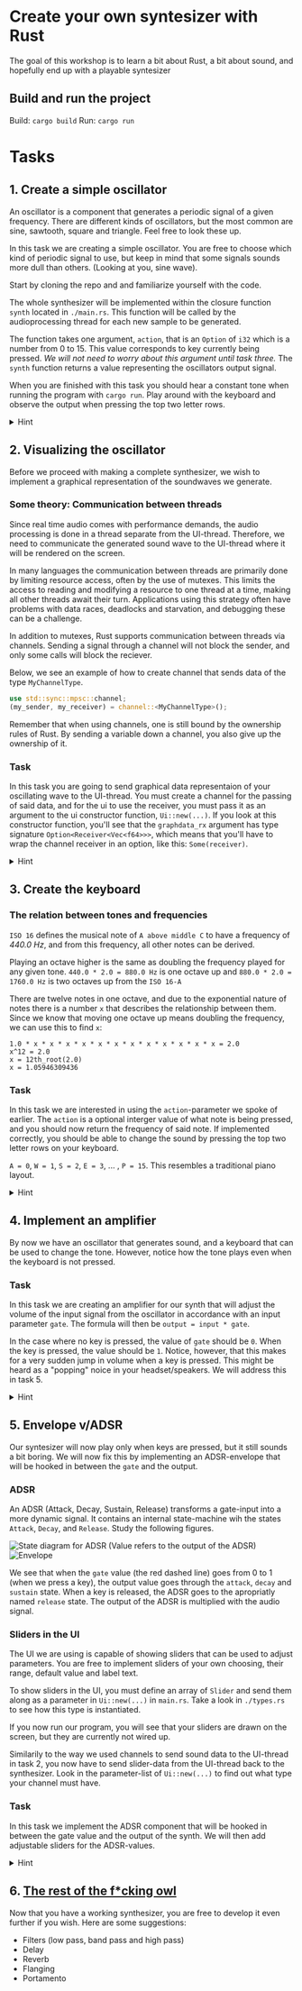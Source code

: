 # Create your own syntesizer with Rust

The goal of this workshop is to learn a bit about Rust, a bit about sound, and hopefully end up with a playable syntesizer

## Build and run the project

Build: `cargo build`
Run: `cargo run`

# Tasks

## 1. Create a simple oscillator

An oscillator is a component that generates a periodic signal of a given frequency. There are different kinds of oscillators, but the most common are sine, sawtooth, square and triangle. Feel free to look these up.

In this task we are creating a simple oscillator. You are free to choose which kind of periodic signal to use, but keep in mind that some signals sounds more dull than others. (Looking at you, sine wave).

Start by cloning the repo and and familiarize yourself with the code.

The whole synthesizer will be implemented within the closure function `synth` located in `./main.rs`. This function will be called by the audioprocessing thread for each new sample to be generated.

The function takes one argument, `action`, that is an `Option` of `i32` which is a number from 0 to 15. This value corresponds to key currently being pressed. _We will not need to worry about this argument until task three._ The `synth` function returns a value representing the oscillators output signal.

When you are finished with this task you should hear a constant tone when running the program with `cargo run`. Play around with the keyboard and observe the output when pressing the top two letter rows.

<details>
<summary>Hint</summary>

A sine oscillation wave can be expressed by the following.

```
let mut this_phase = previous_phase + (frequency * 2.0 * PI / sample_rate);
this_phase = if this_phase > PI { this_phase - 2.0 * PI } else { this_phase };
previous_phase = this_phase;
let this_value = this_phase.value();
```

You're highly encouraged to implement another type of oscillating wave:

- [Square wave](https://en.wikipedia.org/wiki/Square_wave)
- [Triangle wave](https://en.wikipedia.org/wiki/Triangle_wave)
- [Sawtooth wave](https://en.wikipedia.org/wiki/Sawtooth_wave)

</details>

## 2. Visualizing the oscillator

Before we proceed with making a complete synthesizer, we wish to implement a graphical representation of the soundwaves we generate.

### Some theory: Communication between threads

Since real time audio comes with performance demands, the audio processing is done in a thread separate from the UI-thread. Therefore, we need to communicate the generated sound wave to the UI-thread where it will be rendered on the screen.

In many languages the communication between threads are primarily done by limiting resource access, often by the use of mutexes. This limits the access to reading and modifying a resource to one thread at a time, making all other threads await their turn. Applications using this strategy often have problems with data races, deadlocks and starvation, and debugging these can be a challenge.

In addition to mutexes, Rust supports communication between threads via
channels. Sending a signal through a channel will not block the sender, and only some calls will block the reciever.

Below, we see an example of how to create channel that sends data of the type `MyChannelType`.

```rust
use std::sync::mpsc::channel;
(my_sender, my_receiver) = channel::<MyChannelType>();
```

Remember that when using channels, one is still bound by the ownership rules of Rust. By sending a variable down a channel, you also give up the ownership of it.

### Task

In this task you are going to send graphical data representaion of your oscillating wave to the UI-thread.
You must create a channel for the passing of said data, and for the ui to use the receiver, you must pass it as an argument to the ui constructor function, `Ui::new(...)`. If you look at this constructor function, you'll see that the `graphdata_rx` argument has type signature `Option<Receiver<Vec<f64>>>`, which means that you'll have to wrap the channel receiver in an option, like this: `Some(receiver)`.

<details>
<summary>Hint</summary>

The data points are held in a queue of type `VecDeque<f64>`.

We don't want to send the buffer of datapoints to the UI-thread on every call. You will need to find a _periodic_ event to trigger `sender.send()`. Sending over your buffer every time your in `synth`-function is too costly, but you also need to find a way to stabilize your graph to more clearly see the sound your oscillator is outputting.

How you do this is up to you, but finding when the sound-wave crosses y-axis is probably your best bet.

</details>

## 3. Create the keyboard

### The relation between tones and frequencies

`ISO 16` defines the musical note of `A above middle C` to have a frequency of _440.0 Hz_, and from this frequency, all other notes can be derived.

Playing an octave higher is the same as doubling the frequency played for any given tone. `440.0 * 2.0 = 880.0 Hz` is one octave up and `880.0 * 2.0 = 1760.0 Hz` is two octaves up from the `ISO 16-A`

There are twelve notes in one octave, and due to the exponential nature of notes there is a number `x` that describes the relationship between them. Since we know that moving one octave up means doubling the frequency, we can use this to find `x`:

```
1.0 * x * x * x * x * x * x * x * x * x * x * x * x = 2.0
x^12 = 2.0
x = 12th_root(2.0)
x = 1.05946309436
```

### Task

In this task we are interested in using the `action`-parameter we spoke of earlier. The `action` is a optional interger value of what note is being pressed, and you should now return the frequency of said note. If implemented correctly, you should be able to change the sound by pressing the top two letter rows on your keyboard.

`A = 0`, `W = 1`, `S = 2`, `E = 3`, ... , `P = 15`. This resembles a traditional piano layout.

<details>
<summary>Hint</summary>
Given that `A above middle C` is 440hz `Middle C` is 261.63 hz.

The value of the a-key on your keyboard is 0, and the corresponding tone played should be a `Middle C`.

The next key (w) should produce the C♯ tone, wich is equal to the value of C times 1.05946309436 and so on.

Furthermore, rust has a very helpful syntactical sugar when dealing with options.

```rust
if let Some(key) = action {
  ...
} else {
  ...
}
```

</details>

## 4. Implement an amplifier

By now we have an oscillator that generates sound, and a keyboard that can be used to change the tone. However, notice how the tone plays even when the keyboard is not pressed.

### Task

In this task we are creating an amplifier for our synth that will adjust the
volume of the input signal from the oscillator in accordance with an input parameter `gate`. The formula will then be `output = input * gate`.

In the case where no key is pressed, the value of `gate` should be `0`. When the key is pressed, the value should be `1`. Notice, however, that this makes for a very sudden jump in volume when a key is pressed. This might be heard as a "popping" noice in your headset/speakers. We will address this in task 5.

<details>
<summary>Hint</summary>

Don't overthink this exercise. Built upon what you have in task 3.

</details>

## 5. Envelope v/ADSR

Our syntesizer will now play only when keys are pressed, but it still sounds a bit boring. We will now fix this by implementing an ADSR-envelope that will be hooked in between the `gate` and the output.

### ADSR

An ADSR (Attack, Decay, Sustain, Release) transforms a gate-input into a more dynamic signal. It contains an internal state-machine wih the states `Attack`, `Decay`, and `Release`. Study the following figures.

![State diagram for ADSR](images/adsr-state-machine.png)
(Value refers to the output of the ADSR)
![Envelope](images/Envelope.png)

We see that when the `gate` value (the red dashed line) goes from 0 to 1 (when we press a key), the output value goes through the `attack`, `decay` and `sustain` state. When a key is released, the ADSR goes to the apropriatly named `release` state. The output of the ADSR is multiplied with the audio signal.

### Sliders in the UI

The UI we are using is capable of showing sliders that can be used to adjust parameters. You are free to implement sliders of your own choosing, their range, default value and label text.

To show sliders in the UI, you must define an array of `Slider` and send them along as a parameter in `Ui::new(...)` in `main.rs`. Take a look in `./types.rs` to see how this type is instantiated.

If you now run our program, you will see that your sliders are drawn on the screen, but they are currently not wired up.

Similarily to the way we used channels to send sound data to the UI-thread in task 2, you now have to send slider-data from the UI-thread back to the synthesizer. Look in the parameter-list of `Ui::new(...)` to find out what type your channel must have.

### Task

In this task we implement the ADSR component that will be hooked in between the gate value and the output of the synth. We will then add adjustable sliders for the ADSR-values.

<details>
<summary>Hint</summary>

Remember that the output value from the ADSR is multiplied with the audio signal, similar to what we did with `gate` in task 4.

The ADSR values in the state diagram can be thought of the duration of the state. A higher `attack` value vil give a longer ramp up.

The sliders-parameter in `Ui::new(...)` has signature `Option<&[Slider]>`, so you will have to wrap the array in a `Some`.

</details>

## 6. [The rest of the f\*cking owl](https://imgur.com/gallery/nCec3EU)

Now that you have a working synthesizer, you are free to develop it even further if you wish. Here are some suggestions:

- Filters (low pass, band pass and high pass)
- Delay
- Reverb
- Flanging
- Portamento
